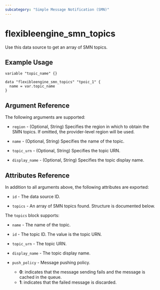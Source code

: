 ```yaml
---
subcategory: "Simple Message Notification (SMN)"
---
```


# flexibleengine_smn_topics

Use this data source to get an array of SMN topics.

## Example Usage

```hcl
variable "topic_name" {}

data "flexibleengine_smn_topics" "tpoic_1" {
  name = var.topic_name
}
```

## Argument Reference

The following arguments are supported:

* `region` - (Optional, String) Specifies the region in which to obtain the SMN topics. If omitted, the
  provider-level region will be used.

* `name` - (Optional, String) Specifies the name of the topic.

* `topic_urn` - (Optional, String) Specifies the topic URN.

* `display_name` - (Optional, String) Specifies the topic display name.

## Attributes Reference

In addition to all arguments above, the following attributes are exported:

* `id` - The data source ID.

* `topics` - An array of SMN topics found. Structure is documented below.

The `topics` block supports:

* `name` - The name of the topic.

* `id` - The topic ID. The value is the topic URN.

* `topic_urn` - The topic URN.

* `display_name` - The topic display name.

* `push_policy` - Message pushing policy.
  + **0**: indicates that the message sending fails and the message is cached in the queue.
  + **1**: indicates that the failed message is discarded.
